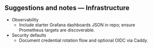 ## Suggestions and notes — Infrastructure

- Observability
  - Include starter Grafana dashboards JSON in repo; ensure Prometheus targets are discoverable.
- Security defaults
  - Document credential rotation flow and optional OIDC via Caddy.
